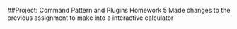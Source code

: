 ##Project: Command Pattern and Plugins Homework 5
Made changes to the previous assignment to make into a interactive calculator
